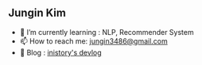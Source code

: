 Jungin Kim
---

- 🌱  I’m currently learning : NLP, Recommender System
- 📫  How to reach me: <a href="mailto:jungin3486@gmail.com">jungin3486@gmail.com</a>
- 💬  Blog : [inistory's devlog](https://inistory.tistory.com/)


<!-- ### Projects
|    project name    | type  | repo |
|:----------:|:------:| :---- | 
| HatespeechHAN |`NLP`| [https://github.com/smile-speech/hatespeechHAN](https://github.com/smile-speech/hatespeechHAN) | 
| HatespeechHAN-telegram-bot |`NLP`| [https://github.com/smile-speech/hatespeechHAN-telegram-bot](https://github.com/smile-speech/hatespeechHAN-telegram-bot) | 
| Netflix data EDA |`EDA` |  [https://github.com/netfleeex](https://github.com/netfleeex) | 
| AI-wonderland |`Web` `NLP`|  [https://github.com/inistory/AI-wonderland](https://github.com/inistory/AI-wonderland) | 
| Checkmate - Todolist service |`Web`|  [https://github.com/inistory/checkmate](https://github.com/inistory/checkmate) |  -->




<!--
**inistory/inistory** is a ✨ _special_ ✨ repository because its `README.md` (this file) appears on your GitHub profile.

Here are some ideas to get you started:

- 🔭 I’m currently working on ...
- 🌱 I’m currently learning ...
- 👯 I’m looking to collaborate on ...
- 🤔 I’m looking for help with ...
- 💬 Ask me about ...
- 📫 How to reach me: ...
- 😄 Pronouns: ...
- ⚡ Fun fact: ...
-->
